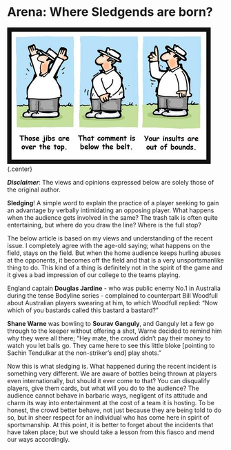 <!-- TITLE: Arena: Where Sledgends Are Born -->
<!-- SUBTITLE: Published on 18th February, 2018 by Vinith Bhandari, Journal Club-->

# Arena: Where Sledgends are born?
![Jc 1802](/uploads/news/jc-1802.jpg "Jc 1802"){.center}

 ***Disclaimer***: The views and opinions expressed below are solely those of the original author.

**Sledging**! A simple word to explain the practice of a player seeking to gain an advantage by verbally intimidating an opposing player. What happens when the audience gets involved in the same? The trash talk is often quite entertaining, but where do you draw the line? Where is the full stop?

The below article is based on my views and understanding of the recent issue.
I completely agree with the age-old saying; what happens on the field, stays on the field. But when the home audience keeps hurling abuses at the opponents, it becomes off the field and that is a very unsportsmanlike thing to do. This kind of a thing is definitely not in the spirit of the game and it gives a bad impression of our college to the teams playing.

England captain **Douglas Jardine** - who was public enemy No.1 in Australia during the tense Bodyline series - complained to counterpart Bill Woodfull about Australian players swearing at him, to which Woodfull replied: “Now which of you bastards called this bastard a bastard?”

**Shane Warne** was bowling to **Sourav Ganguly**, and Ganguly let a few go through to the keeper without offering a shot, Warne decided to remind him why they were all there; “Hey mate, the crowd didn’t pay their money to watch you let balls go. They came here to see this little bloke [pointing to Sachin Tendulkar at the non-striker’s end] play shots.”

Now this is what sledging is. What happened during the recent incident is something very different. We are aware of bottles being thrown at players even internationally, but should it ever come to that? You can disqualify players, give them cards, but what will you do to the audience? The audience cannot behave in barbaric ways, negligent of its attitude and charm its way into entertainment at the cost of a team it is hosting. To be honest, the crowd better behave, not just because they are being told to do so, but in sheer respect for an individual who has come here in spirit of sportsmanship. At this point, it is better to forget about the incidents that have taken place; but we should take a lesson from this fiasco and mend our ways accordingly.